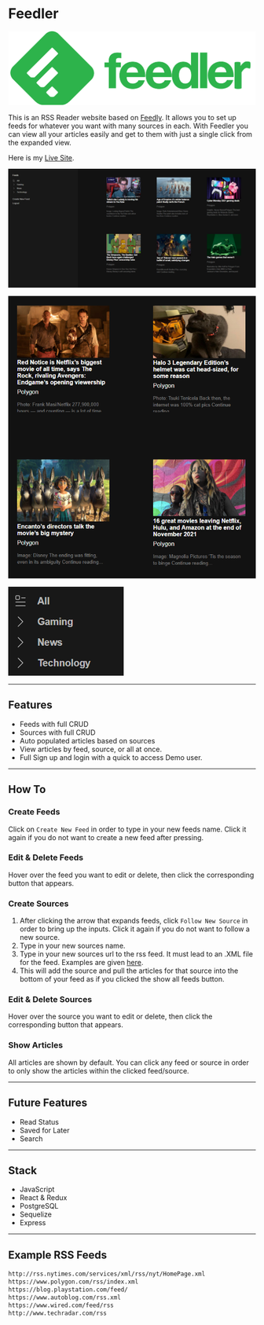 # Feedler

![Feedler Logo](https://raw.githubusercontent.com/Concrete18/Feedly-Clone/main/frontend/public/assets/Feedler_Logo.png)


This is an RSS Reader website based on [Feedly](https://feedly.com/). It allows you to set up feeds for whatever you want with many sources in each.
With Feedler you can view all your articles easily and get to them with just a single click from the expanded view.

Here is my [Live Site](https://feedly-clone.herokuapp.com/).

![Full Page Screenshot](https://raw.githubusercontent.com/Concrete18/Feedly-Clone/main/frontend/public/assets/Feedler_full_page.png)

![Articles Screenshot](https://raw.githubusercontent.com/Concrete18/Feedly-Clone/main/frontend/public/assets/Articles.png)

![Feeds Screenshot](https://raw.githubusercontent.com/Concrete18/Feedly-Clone/main/frontend/public/assets/Feeds.png)

---
## Features

* Feeds with full CRUD
* Sources with full CRUD
* Auto populated articles based on sources
* View articles by feed, source, or all at once.
* Full Sign up and login with a quick to access Demo user.

---
## How To

### Create Feeds

Click on `Create New Feed` in order to type in your new feeds name. Click it again if you do not want to create a new feed after pressing.

### Edit & Delete Feeds

Hover over the feed you want to edit or delete, then click the corresponding button that appears.

### Create Sources

1. After clicking the arrow that expands feeds, click `Follow New Source` in order to bring up the inputs. Click it again if you do not want to follow a new source.
2. Type in your new sources name.
3. Type in your new sources url to the rss feed. It must lead to an .XML file for the feed. Examples are given [here](#Example-RSS-Feeds).
4. This will add the source and pull the articles for that source into the bottom of your feed as if you clicked the show all feeds button.

### Edit & Delete Sources

Hover over the source you want to edit or delete, then click the corresponding button that appears.

### Show Articles

All articles are shown by default. You can click any feed or source in order to only show the articles within the clicked feed/source.

---

## Future Features

* Read Status
* Saved for Later
* Search

---
## Stack

* JavaScript
* React & Redux
* PostgreSQL
* Sequelize 
* Express

---
## Example RSS Feeds

```
http://rss.nytimes.com/services/xml/rss/nyt/HomePage.xml
https://www.polygon.com/rss/index.xml
https://blog.playstation.com/feed/
https://www.autoblog.com/rss.xml
https://www.wired.com/feed/rss
http://www.techradar.com/rss
```
